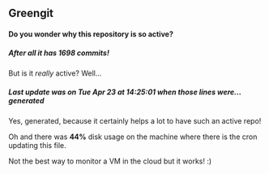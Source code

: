 ## Greengit

#### Do you wonder why this repository is so active?

##### After all it has 1698 commits!

But is it *really* active? Well...

##### Last update was on Tue Apr 23 at 14:25:01 when those lines were... generated

Yes, generated, because it certainly helps a lot to have such an active repo!

Oh and there was **44%** disk usage on the machine
where there is the cron updating this file.

Not the best way to monitor a VM in the cloud but it works! :)
